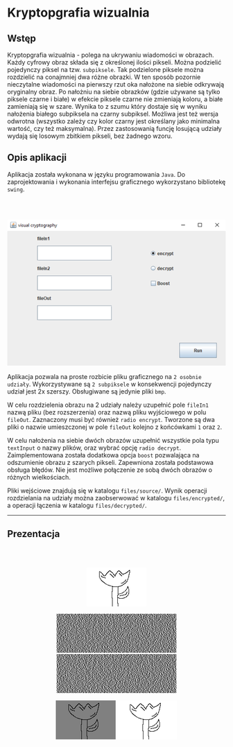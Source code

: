# Kryptopgrafia wizualnia
## Wstęp
Kryptopgrafia wizualnia - polega na ukrywaniu wiadomości w obrazach. Każdy cyfrowy obraz składa się z określonej ilości pikseli. Można podzielić pojedynczy piksel na tzw. `subpiksele`. Tak podzielone piksele można rozdzielić na conajmniej dwa różne obrazki. W ten sposób pozornie nieczytalne wiadomości na pierwszy rzut oka nałożone na siebie odkrywają oryginalny obraz. Po nałożniu na siebie obrazków (gdzie używane są tylko piksele czarne i białe) w efekcie piksele czarne nie zmieniają koloru, a białe zamieniają się w szare. Wynika to z szumu który dostaje się w wyniku nałożenia białego subpiksela na czarny subpiksel. Możliwa jest też wersja odwrotna (wszystko zależy czy kolor czarny jest określany jako minimalna wartość, czy też maksymalna). Przez zastosowanią funcję losującą udziały wydają się losowym zbitkiem pikseli, bez żadnego wzoru.

## Opis aplikacji
Aplikacja została wykonana w języku programowania `Java`. Do zaprojektowania i wykonania interfejsu graficznego wykorzystano bibliotekę `swing`.

<br/><br/>
<p align="center">
    <img src="photos/app.png">
</p>

Aplikacja pozwala na proste rozbicie pliku graficznego na `2 osobnie udziały`. Wykorzystywane są `2 subpiksele` w konsekwencji pojedynczy udział jest 2x szerszy. Obsługiwane są jedynie pliki `bmp`.

W celu rozdzielenia obrazu na 2 udziały należy uzupełnić pole `fileIn1` nazwą pliku (bez rozszerzenia) oraz nazwą pliku wyjściowego w polu `fileOut`. Zaznaczony musi być również `radio encrypt`. Tworzone są dwa pliki o nazwie umieszczonej w pole `fileOut` kolejno z końcówkami `1` oraz `2`.

W celu nałożenia na siebie dwóch obrazów uzupełnić wszystkie pola typu `textInput` o nazwy plików, oraz wybrać opcję `radio decrypt`. Zaimplementowana została dodatkowa opcja `boost` pozwalająca na odszumienie obrazu z szarych pikseli. Zapewniona została podstawowa obsługa błędów. Nie jest możliwe połączenie ze sobą dwóch obrazów o różnych wielkościach.

Pliki wejściowe znajdują się w katalogu `files/source/`. Wynik operacji rozdzielania na udziały można zaobserwować w katalogu `files/encrypted/`, a operacji łączenia w katalogu `files/decrypted/`.

___

## Prezentacja

<br/><br/>
<p align="center">
    <img src="photos/tulipan.bmp">
</p>

<p align="center">
    <img src="photos/tulipanOut1.bmp">
    <img src="photos/tulipanOut2.bmp">
</p>

<p align="center">
    <img src="photos/out1.bmp">
    <img src="photos/out2.bmp">
</p>
